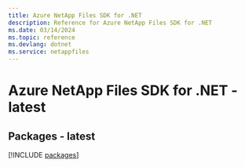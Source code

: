 ```yaml
---
title: Azure NetApp Files SDK for .NET
description: Reference for Azure NetApp Files SDK for .NET
ms.date: 03/14/2024
ms.topic: reference
ms.devlang: dotnet
ms.service: netappfiles
---
```

# Azure NetApp Files SDK for .NET - latest
## Packages - latest
[!INCLUDE [packages](netapp-files-index.md)]